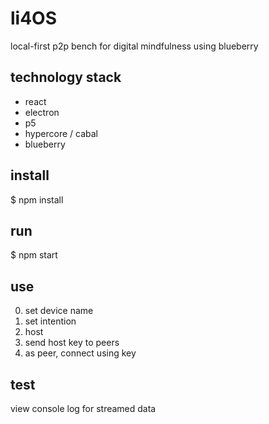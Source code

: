 # li4OS

local-first p2p bench for digital mindfulness using blueberry

## technology stack
- react
- electron
- p5
- hypercore / cabal
- blueberry

## install
$ npm install

## run
$ npm start

## use
0. set device name
1. set intention
2. host
3. send host key to peers
4. as peer, connect using key

## test
view console log for streamed data
